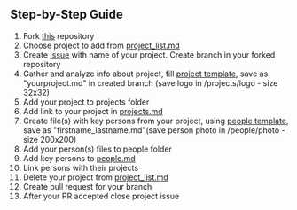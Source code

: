 ## Step-by-Step Guide
1. Fork [this](https://github.com/keycryptovc/base) repository 
2. Choose project to add from [project_list.md](../templates/project_list.md) 
3. Create [Issue](https://github.com/keycryptovc/base/issues) with name of your project. Create branch in your forked repository 
4. Gather and analyze info about project, fill [project template](project_template.md), save as "yourproject.md" in created branch 
(save logo in /projects/logo - size 32x32)
5. Add your project to projects folder
6. Add link to your project in [projects.md](../projects/projects.md)
7. Create file(s) with key persons from your project, using [people template](people_template.md), save as "firstname_lastname.md"(save person photo in /people/photo - size 200x200)
8. Add your person(s) files to people folder
9. Add key persons to [people.md](../people/people.md)
10. Link persons with their projects
11. Delete your project from [project_list.md](../templates/project_list.md) 
12. Create pull request for your branch
13. After your PR accepted close project issue  
 
